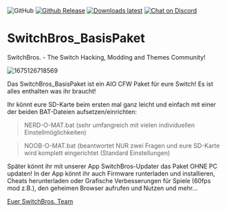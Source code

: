 <img alt="GitHub" src="https://img.shields.io/github/license/Switch-Bros/SwitchBros_BasisPaket?label=Lizenz&style=plastic"> [![Github Release](https://img.shields.io/github/v/release/Switch-Bros/SwitchBros_BasisPaket?label=Aktuelle%20Version&style=plastic)](https://github.com/Switch-Bros/SwitchBros_BasisPaket) [![Downloads latest](https://img.shields.io/github/downloads/Switch-Bros/SwitchBros_BasisPaket/112/total?label=Downloads%20von%20112&style=plastic)](https://github.com/Switch-Bros/SwitchBros_BasisPaket/releases/tag/112) [![Chat on Discord](https://img.shields.io/discord/322458533880659969?label=SB%20Discord&style=plastic)](https://discord.com/invite/switchbros)

# SwitchBros_BasisPaket
SwitchBros. - The Switch Hacking, Modding and Themes Community!

![1675126718569](https://user-images.githubusercontent.com/13203024/215631767-8a2f5636-c273-4987-b61f-caa6b8b17cd4.png)

Das SwitchBros_BasisPaket ist ein AIO CFW Paket für eure Switch!
Es ist alles enthalten was ihr braucht!

Ihr könnt eure SD-Karte beim ersten mal ganz leicht und einfach mit einer der beiden BAT-Dateien aufsetzen/einrichten:

  > NERD-O-MAT.bat (sehr umfangreich mit vielen individuellen Einstellmöglichkeiten)

  > NOOB-O-MAT.bat (beantwortet NUR zwei Fragen und eure SD-Karte wird komplett eingerichtet (Standard Einstellungen)
  
Später könnt ihr mit unserer App SwitchBros-Updater das Paket OHNE PC updaten!
In der App könnt ihr auch Firmware runterladen und installieren, Cheats herunterladen oder Grafische Verbesserungen für Spiele (60fps mod z.B.), den geheimen Browser aufrufen und Nutzen und mehr...

[Euer SwitchBros. Team](https://discord.com/invite/switchbros)





